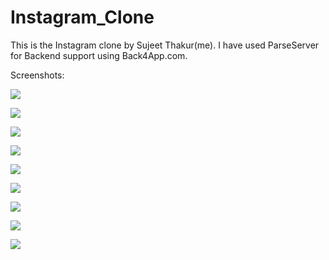 # Instagram_Clone
This is the Instagram clone by Sujeet Thakur(me). 
I have used ParseServer for Backend support using Back4App.com.

Screenshots:

![](https://github.com/KingSujeet/Instagram_Clone/blob/master/Webp.net-resizeimage%20(17).png)


![](https://github.com/KingSujeet/Instagram_Clone/blob/master/app/src/main/res/drawable/1.png)

![](https://github.com/KingSujeet/Instagram_Clone/blob/master/app/src/main/res/drawable/2.png)


![](https://github.com/KingSujeet/Instagram_Clone/blob/master/app/src/main/res/drawable/3.png)

![](https://github.com/KingSujeet/Instagram_Clone/blob/master/app/src/main/res/drawable/4.png)

![](https://github.com/KingSujeet/Instagram_Clone/blob/master/app/src/main/res/drawable/5.png)

![](https://github.com/KingSujeet/Instagram_Clone/blob/master/app/src/main/res/drawable/6.png)

![](https://github.com/KingSujeet/Instagram_Clone/blob/master/app/src/main/res/drawable/7.png)

![](https://github.com/KingSujeet/Instagram_Clone/blob/master/app/src/main/res/drawable/8.png)




